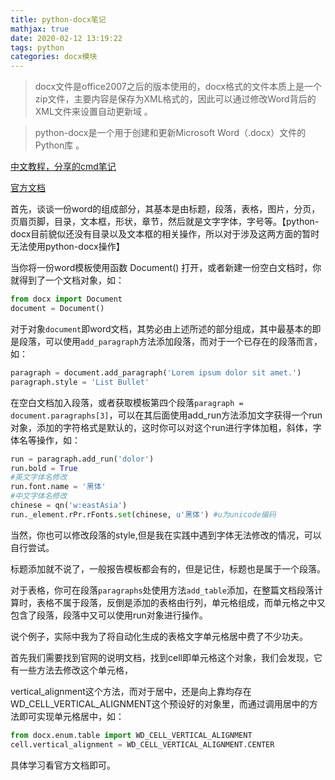 ```yaml
---
title: python-docx笔记
mathjax: true
date: 2020-02-12 13:19:22
tags: python
categories: docx模块
---
```


> docx文件是office2007之后的版本使用的，docx格式的文件本质上是一个zip文件，主要内容是保存为XML格式的，因此可以通过修改Word背后的XML文件来设置自动更新域 。

<!--more-->

> python-docx是一个用于创建和更新Microsoft Word（.docx）文件的Python库 。

[中文教程，分享的cmd笔记]( https://www.zybuluo.com/belia/note/1303813 )

[官方文档]( https://python-docx.readthedocs.io/en/latest/index.html )

首先，谈谈一份word的组成部分，其基本是由标题，段落，表格，图片，分页，页眉页脚，目录，文本框，形状，章节，然后就是文字字体，字号等。【python-docx目前貌似还没有目录以及文本框的相关操作，所以对于涉及这两方面的暂时无法使用python-docx操作】

当你将一份word模板使用函数 Document() 打开，或者新建一份空白文档时，你就得到了一个文档对象，如：

```python
from docx import Document
document = Document()
```

对于对象`document`即word文档，其势必由上述所述的部分组成，其中最基本的即是段落，可以使用` add_paragraph `方法添加段落，而对于一个已存在的段落而言，如：

```python
paragraph = document.add_paragraph('Lorem ipsum dolor sit amet.')
paragraph.style = 'List Bullet'
```

在空白文档加入段落，或者获取模板第四个段落`paragraph = document.paragraphs[3]`，可以在其后面使用add_run方法添加文字获得一个run对象，添加的字符格式是默认的，这时你可以对这个run进行字体加粗，斜体，字体名等操作，如：

```python
run = paragraph.add_run('dolor')
run.bold = True
#英文字体名修改
run.font.name = '黑体'
#中文字体名修改
chinese = qn('w:eastAsia')
run._element.rPr.rFonts.set(chinese, u'黑体') #u为unicode编码
```

当然，你也可以修改段落的style,但是我在实践中遇到字体无法修改的情况，可以自行尝试。

标题添加就不说了，一般报告模板都会有的，但是记住，标题也是属于一个段落。

对于表格，你可在段落`paragraphs`处使用方法`add_table`添加，在整篇文档段落计算时，表格不属于段落，反倒是添加的表格由行列，单元格组成，而单元格之中又包含了段落，段落中又可以使用run对象进行操作。

说个例子，实际中我为了将自动化生成的表格文字单元格居中费了不少功夫。

首先我们需要找到官网的说明文档，找到cell即单元格这个对象，我们会发现，它有一些方法去修改这个单元格，

vertical_alignment这个方法，而对于居中，还是向上靠均存在WD_CELL_VERTICAL_ALIGNMENT这个预设好的对象里，而通过调用居中的方法即可实现单元格居中，如：

```python
from docx.enum.table import WD_CELL_VERTICAL_ALIGNMENT
cell.vertical_alignment = WD_CELL_VERTICAL_ALIGNMENT.CENTER
```

具体学习看官方文档即可。

